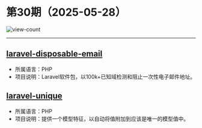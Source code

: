 # 第30期（2025-05-28）

![view-count](https://count.getloli.com/@xiaoxuan6-weekly-20250528)

---
## [laravel-disposable-email](https://github.com/eramitgupta/laravel-disposable-email)
- 所属语言：PHP
- 项目说明：Laravel软件包，以100k+已知域检测和阻止一次性电子邮件地址。

## [laravel-unique](https://github.com/willvincent/laravel-unique)
- 所属语言：PHP
- 项目说明：提供一个模型特征，以自动将值附加到应该是唯一的模型值中。

